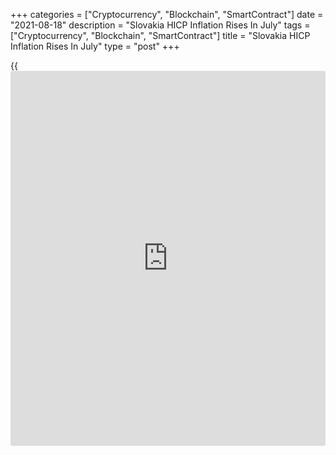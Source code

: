 +++
categories = ["Cryptocurrency", "Blockchain", "SmartContract"]
date = "2021-08-18"
description = "Slovakia HICP Inflation Rises In July"
tags = ["Cryptocurrency", "Blockchain", "SmartContract"]
title = "Slovakia HICP Inflation Rises In July"
type = "post"
+++

{{<iframe id="large-banner" src="https://www.bounty.group/#slide=17.0" width="100%" height="600" scrolling="no" style="border: 0px solid rgb(216, 221, 230); border-radius: 3px;">}}

Slovakia's EU measure of inflation increased in July, data from the
Statistical Office Of the Slovak Republic showed on Wednesday.

The harmonized index of consumer prices, or HICP, rose 2.9 percent year-
on-year in July, after 2.5 percent gain in June. This was in line with
economists' expectation.

On a month-on-month basis, increased 0.5 percent in July, following a
0.4 percent gain in the preceding month. This was in line with
economists' expectation.

Earlier, the statistical office reported that the consumer price index
rose 3.3 percent yearly in July and gained 0.5 percent from a month ago.

The core inflation rose to 3.9 percent in July from 0.5 percent in the
prior month.

For comments and feedback [contact](https://www.playgroundfx.com/contact/): editorial@rtt[news](https://www.letsplayfx.com/blog/forex-news-website/).com

[Economic News][1]

 **What parts of the world are seeing the best (and worst) economic
performances lately? Click[here][2] to check out our [Econ Scorecard][2]
and find out! See up-to-the-moment [ranking](https://www.playgroundfx.com/blog/crypto-exchange-ranking/)s for the best and worst
performers in [GDP][3], [unemployment rate][4], [inflation][5] and much
more.**

   1. www.rtt[news](https://www.letsplayfx.com/blog/forex-news-website/).com/Content/EconomicNews.aspx
   2. www.rtt[news](https://www.letsplayfx.com/blog/forex-news-website/).com/economic-scorecard/world-rank/PPI/highest-performance.aspx
   3. www.rtt[news](https://www.letsplayfx.com/blog/forex-news-website/).com/economic-scorecard/world-rank/GDP/highest-performance.aspx
   4. www.rtt[news](https://www.letsplayfx.com/blog/forex-news-website/).com/economic-scorecard/world-rank/unemployment-rate/lowest-performance.aspx
   5. www.rtt[news](https://www.letsplayfx.com/blog/forex-news-website/).com/economic-scorecard/world-rank/CPI/highest-performance.aspx